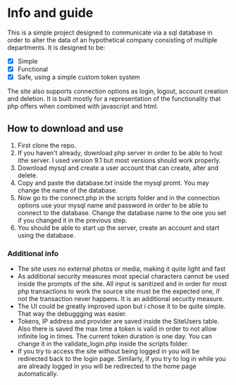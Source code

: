 # Info and guide

This is a simple project designed to communicate via a sql database in order to alter the data of an hypothetical company consisting of multiple departments. It is designed to be:

- [x] Simple
- [x] Functional
- [x] Safe, using a simple custom token system

The site also supports connection options as login, logout, account creation and deletion. It is built mostly for a representation of the functionality that php offers when combined with javascript and html.

## How to download and use

1. First clone the repo.
2. If you haven't already, download php server in order to be able to host ithe server. I used version 9.1 but most versions should work properly.
3. Download mysql and create a user account that can create, alter and delete.
4. Copy and paste the database.txt inside the mysql promt. You may change the name of the database.
5. Now go to the connect.php in the scripts folder and in the connection options use your mysql name and password in order to be able to connect to the database. Change the database name to the one you set if you changed it in the previous step.
6. You should be able to start up the server, create an account and start using the database.

### Additional info
- The site uses no external photos or media, making it quite light and fast
- As additional security measures most special characters cannot be used inside the prompts of the site. All input is sanitized and in order for most php transactions to work the source site must be the expected one, if not the transaction never happens. It is an additional security measure.
- The UI could be greatly improved upon but i chose it to be quite simple. That way the debuggging was easier.
- Tokens, IP address and provider are saved inside the SiteUsers table. Also there is saved the max time a token is valid in order to not allow infinite log in times. The current token duration is one day. You can change it in the validate_login.php inside the scripts folder.
- If you try to access the site without being logged in you will be redirected back to the login page. Similarly, if you try to log in while you are already logged in you will be redirected to the home page automatically.